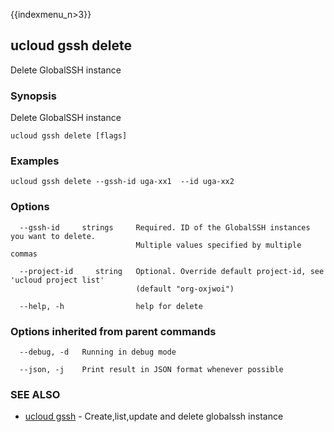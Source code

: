 {{indexmenu_n>3}}

## ucloud gssh delete

Delete GlobalSSH instance

### Synopsis

Delete GlobalSSH instance

```
ucloud gssh delete [flags]
```

### Examples

```
ucloud gssh delete --gssh-id uga-xx1  --id uga-xx2
```

### Options

```
  --gssh-id     strings     Required. ID of the GlobalSSH instances you want to delete.
                            Multiple values specified by multiple commas 

  --project-id     string   Optional. Override default project-id, see 'ucloud project list'
                            (default "org-oxjwoi") 

  --help, -h                help for delete 

```

### Options inherited from parent commands

```
  --debug, -d   Running in debug mode 

  --json, -j    Print result in JSON format whenever possible 

```

### SEE ALSO

* [ucloud gssh](software/cli/cmd/ucloud/gssh)	 - Create,list,update and delete globalssh instance

